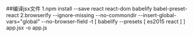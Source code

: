 ##编译jsx文件
1.npm install --save react react-dom babelify babel-preset-react
2.browserify --ignore-missing  --no-commondir --insert-global-vars=\"global\" --no-browser-field -t [ babelify --presets [ es2015 react ] ] app.jsx -o app.js
